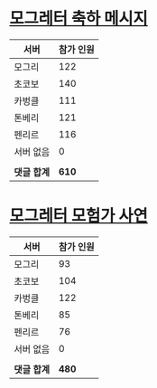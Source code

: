 # [모그레터 축하 메시지](./Event250701_v7_2_10th_moogleletter0.md)

|서버|참가 인원|
|-|-|
|모그리|122|
|초코보|140|
|카벙클|111|
|톤베리|121|
|펜리르|116|
|서버 없음|0|
|||
|**댓글 합계**|**610**|


# [모그레터 모험가 사연](./Event250701_v7_2_10th_moogleletter1.md)

|서버|참가 인원|
|-|-|
|모그리|93|
|초코보|104|
|카벙클|122|
|톤베리|85|
|펜리르|76|
|서버 없음|0|
|||
|**댓글 합계**|**480**|


